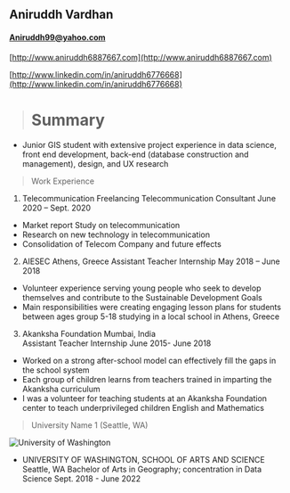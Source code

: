 ## Aniruddh Vardhan

#### Aniruddh99@yahoo.com

[http://www.aniruddh6887667.com](http://www.aniruddh6887667.com)

[http://www.linkedin.com/in/aniruddh6776668](http://www.linkedin.com/in/aniruddh6776668)

> # Summary

- Junior GIS student with extensive project experience in data science, front end development, back-end (database construction and management), design, and UX research

> Work Experience

1. Telecommunication Freelancing
 Telecommunication Consultant 						                    June 2020 – Sept. 2020
-	Market report Study on telecommunication
-	Research on new technology in telecommunication
-	Consolidation of Telecom Company and future effects

2. AIESEC										                Athens, Greece
 Assistant Teacher Internship 							 	     May 2018 – June 2018
-	Volunteer experience serving young people who seek to develop themselves and contribute to the Sustainable Development Goals
-	Main responsibilities were creating engaging lesson plans for students between ages group 5-18 studying in a local school in Athens, Greece

3. Akanksha Foundation									Mumbai, India  
 Assistant Teacher Internship							                     June 2015- June 2018
-	Worked on a strong after-school model can effectively fill the gaps in the school system
-	Each group of children learns from teachers trained in imparting the Akanksha curriculum
-	I was a volunteer for teaching students at an Akanksha Foundation center to teach underprivileged children English and Mathematics

> University Name 1 (Seattle, WA)

![University of Washington](https://www.google.com/imgres?imgurl=https%3A%2F%2Fenvironment.uw.edu%2Fwp-content%2Fthemes%2Fcoenv-wordpress-theme%2Fassets%2Fimg%2Flogo-1200x1200.jpg&imgrefurl=https%3A%2F%2Fenvironment.uw.edu%2F&tbnid=2HQIMvsnI58J_M&vet=12ahUKEwi7u_fx84HxAhUUkJ4KHUzpDNgQMygEegUIARDEAQ..i&docid=_zlMmUgYg3J5yM&w=1200&h=1200&itg=1&q=university%20of%20washington&hl=en&ved=2ahUKEwi7u_fx84HxAhUUkJ4KHUzpDNgQMygEegUIARDEAQ)
- UNIVERSITY OF WASHINGTON, SCHOOL OF ARTS AND SCIENCE					     Seattle, WA
Bachelor of Arts in Geography; concentration in Data Science				     Sept. 2018 - June 2022
